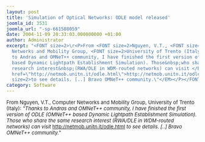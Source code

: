 ```yaml
---
layout: post
title: 'Simulation of Optical Networks: ODLE model released'
joomla_id: 3531
joomla_url: "-sp-661508059"
date: 2004-11-09 20:33:03.000000000 +01:00
author: Administrator
excerpt: "<FONT size=2>\r<P>From <FONT size=2>Nguyen, V.T., <FONT size=2>Computer
  Networks and Mobility Group, <FONT size=2>University of Trento (Italy): <EM>\"</EM></FONT></FONT></FONT><EM>Thanks
  to Andras and OMNeT++ community, I have finished the first version of ODLE (OMNeT++
  based Dynamic Lightpath Establishment Simulation). Those&nbsp;who share the same
  research interest&nbsp;(RWA/DLE in WDM-routed networks) can visit </EM></FONT><A
  href=\"http://netmob.unitn.it/odle.html\">http://netmob.unitn.it/odle.html</A> <EM><FONT
  size=2>to see details. [..] Bravo OMNeT++ community.\"</EM></P></FONT>"
category: Software
---
```

<FONT size=2><P>From <FONT size=2>Nguyen, V.T., <FONT size=2>Computer Networks and Mobility Group, <FONT size=2>University of Trento (Italy): <EM>"</EM></FONT></FONT></FONT><EM>Thanks to Andras and OMNeT++ community, I have finished the first version of ODLE (OMNeT++ based Dynamic Lightpath Establishment Simulation). Those&nbsp;who share the same research interest&nbsp;(RWA/DLE in WDM-routed networks) can visit </EM></FONT><A href="http://netmob.unitn.it/odle.html">http://netmob.unitn.it/odle.html</A> <EM><FONT size=2>to see details. [..] Bravo OMNeT++ community."</EM></P></FONT>
